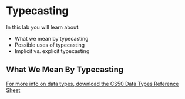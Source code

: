 # Typecasting

In this lab you will learn about:

- What we mean by typecasting
- Possible uses of typecasting
- Implicit vs. explicit typecasting

## What We Mean By Typecasting



[For more info on data types, download the CS50 Data Types Reference Sheet](https://ap.cs50.school/assets/pdfs/unit2/typecasting.pdf)

